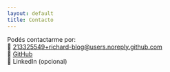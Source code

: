 ```yaml
---
layout: default
title: Contacto
---
```


Podés contactarme por:  
📧 <213325549+richard-blog@users.noreply.github.com>  
🐙 [GitHub](https://github.com/richard)  
💼 LinkedIn (opcional)
